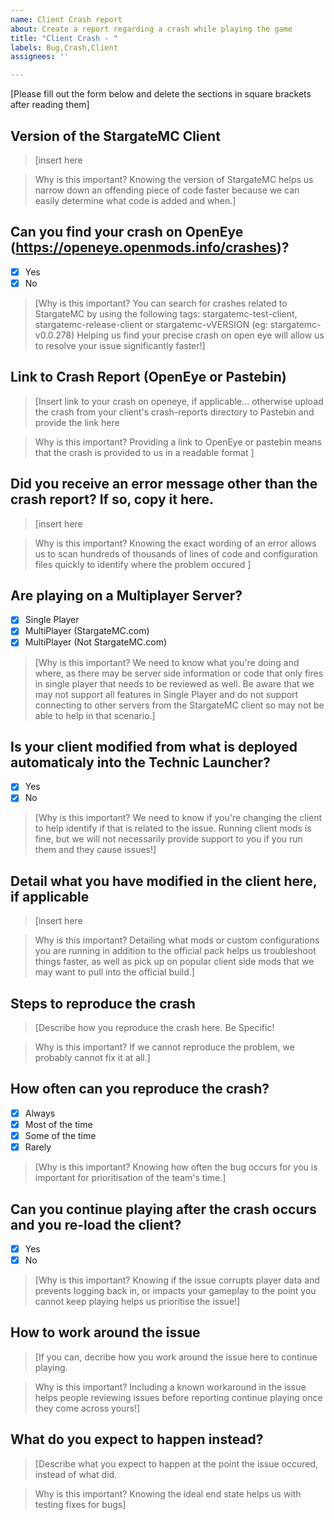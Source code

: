 ```yaml
---
name: Client Crash report
about: Create a report regarding a crash while playing the game
title: "Client Crash - "
labels: Bug,Crash,Client
assignees: ''

---
```


[Please fill out the form below and delete the sections in square brackets after reading them]

## Version of the StargateMC Client
>[insert here

>Why is this important?
>Knowing the version of StargateMC helps us narrow down an offending piece of code faster because we can easily determine what code is added and when.]

## Can you find your crash on OpenEye (https://openeye.openmods.info/crashes)?
- [x] Yes
- [x] No

>[Why is this important?
>You can search for crashes related to StargateMC by using the following tags: stargatemc-test-client, stargatemc-release-client or stargatemc-vVERSION (eg: stargatemc-v0.0.278)
>Helping us find your precise crash on open eye will allow us to resolve your issue significantly faster!]

## Link to Crash Report (OpenEye or Pastebin)
>[Insert link to your crash on openeye, if applicable... otherwise upload the crash from your client's crash-reports directory to Pastebin and provide the link here

>Why is this important?
>Providing a link to OpenEye or pastebin means that the crash is provided to us in a readable format ]

## Did you receive an error message other than the crash report? If so, copy it here.
>[insert here

>Why is this important?
>Knowing the exact wording of an error allows us to scan hundreds of thousands of lines of code and configuration files quickly to identify where the problem occured ]

## Are playing on a Multiplayer Server?
- [x] Single Player
- [x] MultiPlayer (StargateMC.com)
- [x] MultiPlayer (Not StargateMC.com)

>[Why is this important?
>We need to know what you're doing and where, as there may be server side information or code that only fires in single player that needs to be reviewed as well.
>Be aware that we may not support all features in Single Player and do not support connecting to other servers from the StargateMC client so may not be able to help in that scenario.]

## Is your client modified from what is deployed automaticaly into the Technic Launcher?
- [x] Yes
- [x] No

>[Why is this important?
>We need to know if you're changing the client to help identify if that is related to the issue. 
> Running client mods is fine, but we will not necessarily provide support to you if you run them and they cause issues!]

## Detail what you have modified in the client here, if applicable
>[insert here

>Why is this important?
>Detailing what mods or custom configurations you are running in addition to the official pack helps us troubleshoot things faster, as well as pick up on popular client side mods that we may want to pull into the official build.]

## Steps to reproduce the crash
>[Describe how you reproduce the crash here. Be Specific!

>Why is this important?
>If we cannot reproduce the problem, we probably cannot fix it at all.]

## How often can you reproduce the crash?
- [x] Always
- [x] Most of the time
- [x] Some of the time
- [x] Rarely

>[Why is this important?
>Knowing how often the bug occurs for you is important for prioritisation of the team's time.]

## Can you continue playing after the crash occurs and you re-load the client?
- [x] Yes
- [x] No

>[Why is this important?
>Knowing if the issue corrupts player data and prevents logging back in, or impacts your gameplay to the point you cannot keep playing helps us prioritise the issue!]

## How to work around the issue
>[If you can, decribe how you work around the issue here to continue playing.

>Why is this important?
>Including a known workaround in the issue helps people reviewing issues before reporting continue playing once they come across yours!]

## What do you expect to happen instead?
>[Describe what you expect to happen at the point the issue occured, instead of what did.

>Why is this important?
>Knowing the ideal end state helps us with testing fixes for bugs]

